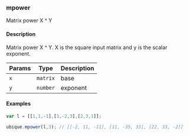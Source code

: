 ### mpower
Matrix power X ^ Y


#### Description

Matrix power X ^ Y. X is the square input matrix and y is the scalar exponent.


|Params|Type|Description
|---------|----|-----------
|`x` | `matrix` | base
|`y` | `number` | exponent


#### Examples

```js
var l = [[1,1,-1],[1,-2,3],[2,3,1]];

ubique.mpower(l,3); // [[-2, 11, -11], [11, -35, 33], [22, 33, -2]]
```

